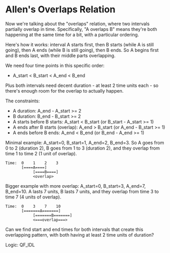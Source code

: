 # Allen's Overlaps Relation

Now we're talking about the "overlaps" relation, where two intervals partially overlap in time. Specifically, "A overlaps B" means they're both happening at the same time for a bit, with a particular ordering.

Here's how it works: interval A starts first, then B starts (while A is still going), then A ends (while B is still going), then B ends. So A begins first and B ends last, with their middle parts overlapping.

We need four time points in this specific order:
- A_start < B_start < A_end < B_end

Plus both intervals need decent duration - at least 2 time units each - so there's enough room for the overlap to actually happen.

The constraints:
- A duration: A_end - A_start >= 2
- B duration: B_end - B_start >= 2
- A starts before B starts: A_start < B_start (or B_start - A_start >= 1)
- A ends after B starts (overlap): A_end > B_start (or A_end - B_start >= 1)
- A ends before B ends: A_end < B_end (or B_end - A_end >= 1)

Minimal example: A_start=0, B_start=1, A_end=2, B_end=3. So A goes from 0 to 2 (duration 2), B goes from 1 to 3 (duration 2), and they overlap from time 1 to time 2 (1 unit of overlap).

```
Time:  0    1    2    3
       [====A====]
            [====B====]
            <overlap>
```

Bigger example with more overlap: A_start=0, B_start=3, A_end=7, B_end=10. A lasts 7 units, B lasts 7 units, and they overlap from time 3 to time 7 (4 units of overlap).

```
Time:  0    3    7    10
       [=======A=======]
            [=======B=======]
            <===overlap===>
```

Can we find start and end times for both intervals that create this overlapping pattern, with both having at least 2 time units of duration?

Logic: QF_IDL
